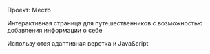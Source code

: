 Проект: Место

Интерактивная страница для путешественников с возможностью добавления информации о себе

Используются адаптивная верстка и JavaScript

